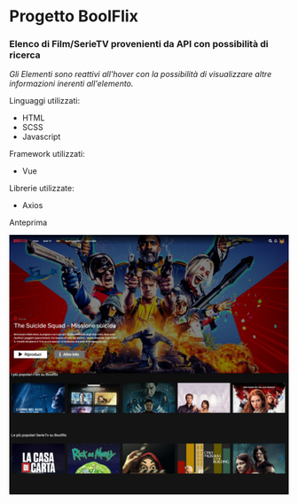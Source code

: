 <h1>Progetto BoolFlix</h1>
<h3>Elenco di Film/SerieTV provenienti da API con possibilità di ricerca</h3>
<p><em>Gli Elementi sono reattivi all'hover con la possibilità di visualizzare altre informazioni inerenti all'elemento.</em></p>

Linguaggi utilizzati:
<p>
<ul>
<li>HTML</li>
<li>SCSS</li>
<li>Javascript</li>
</ul>
</p>

Framework utilizzati:
<p>
<ul>
<li>Vue</li>
</ul>
</p>

Librerie utilizzate:
<p>
<ul>
<li>Axios</li>
</ul>
</p>

Anteprima

<img src="src/assets/boolflix.jpg">
